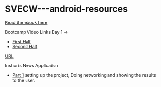 # SVECW---android-resources

[Read the ebook here](https://android-app-development-documentation.readthedocs.io/en/latest/index.html)

Bootcamp Video Links Day 1 ->

- [First Half](https://youtube.com/live/MzNfUfR8sHA?feature=share)
- [Second Half](https://youtu.be/r23UPW7OA1Q)

[URL](https://inshorts.deta.dev/news?category=entertainment)


Inshorts News Application
- [Part 1](https://www.youtube.com/watch?v=A8HvhQ4HnAk&t=4s) setting up the project, Doing networking and showing the results to the user.
